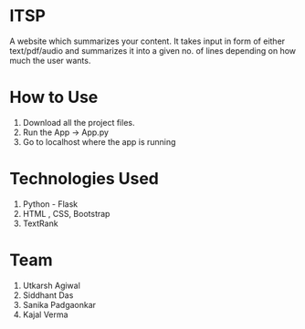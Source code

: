 # ITSP
A website which summarizes your content. It takes input in form of either text/pdf/audio and summarizes it into a given no. of lines depending on how much the user wants.

# How to Use
1. Download all the project files.
2. Run the App -> App.py
3. Go to localhost where the app is running

# Technologies Used
1. Python - Flask
2. HTML , CSS, Bootstrap
3. TextRank

# Team
1. Utkarsh Agiwal
2. Siddhant Das
3. Sanika Padgaonkar
4. Kajal Verma

 
